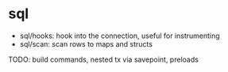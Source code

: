 # sql

* sql/hooks: hook into the connection, useful for instrumenting
* sql/scan: scan rows to maps and structs

TODO: build commands, nested tx via savepoint, preloads
